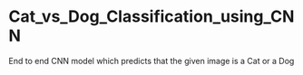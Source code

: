 # Cat_vs_Dog_Classification_using_CNN
End to end CNN model which predicts that the given image is a Cat or a Dog
